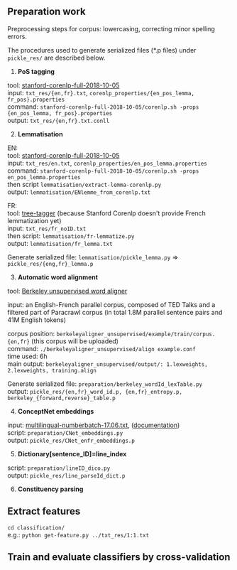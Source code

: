 ## Preparation work
 
Preprocessing steps for corpus: lowercasing, correcting minor spelling errors. 

The procedures used to generate serialized files (*.p files) under `pickle_res/` are described below. 
<!-- upload all the *.p files in a zipped directory onto github -->

1. **PoS tagging** 

tool: [stanford-corenlp-full-2018-10-05](https://stanfordnlp.github.io/CoreNLP/download.html) <br/>
input: `txt_res/{en,fr}.txt`, `corenlp_properties/{en_pos_lemma, fr_pos}.properties` <br/>
command: `stanford-corenlp-full-2018-10-05/corenlp.sh -props {en_pos_lemma, fr_pos}.properties` <br/>
output: `txt_res/{en,fr}.txt.conll` 

2. **Lemmatisation** 

EN: <br/>
tool: [stanford-corenlp-full-2018-10-05](https://stanfordnlp.github.io/CoreNLP/download.html) <br/>
input: `txt_res/en.txt`, `corenlp_properties/en_pos_lemma.properties` <br/>
command: `stanford-corenlp-full-2018-10-05/corenlp.sh -props en_pos_lemma.properties` <br/>
then script `lemmatisation/extract-lemma-corenlp.py` <br/>
output: `lemmatisation/ENlemme_from_corenlp.txt` <br/>

FR: <br/>
tool: [tree-tagger](http://www.cis.uni-muenchen.de/~schmid/tools/TreeTagger/) (because Stanford Corenlp doesn't provide French lemmatization yet) <br/>
input: `txt_res/fr_noID.txt`  <br/>
then script: `lemmatisation/fr-lemmatize.py` <br/>
output: `lemmatisation/fr_lemma.txt`  <br/>

Generate serialized file: `lemmatisation/pickle_lemma.py` => `pickle_res/{eng,fr}_lemma.p` <br/>

3. **Automatic word alignment**

tool: [Berkeley unsupervised word aligner](https://code.google.com/archive/p/berkeleyaligner/downloads) <br/>

input: an English-French parallel corpus, composed of TED Talks and a filtered part of Paracrawl corpus (in total 1.8M parallel sentence pairs and 41M English tokens)  <br/>
<!-- filter Paracrawl corpus, keep the parallel sentences having at least 10 words at each side 
original corpus: 27M, after this filtering: 19M, we randomly take 2M lines to combine with TED corpus => 2 163 092 lines 
finally clean the combined corpus PC2M_ted.{e,f} by a moses's script: 1 806 680 lines -->
corpus position: `berkeleyaligner_unsupervised/example/train/corpus.{en,fr}` (this corpus will be uploaded) <br/> 
command: `./berkeleyaligner_unsupervised/align example.conf` <br/>
time used: 6h  <br/>
main output: `berkeleyaligner_unsupervised/output/: 1.lexweights, 2.lexweights, training.align` 

Generate serialized file: `preparation/berkeley_wordId_lexTable.py` <br/>
output: `pickle_res/{en,fr}_word_id.p, {en,fr}_entropy.p, berkeley_{forward,reverse}_table.p` <br/>
 

4. **ConceptNet embeddings** 

input: [multilingual-numberbatch-17.06.txt](https://conceptnet.s3.amazonaws.com/downloads/2017/numberbatch/numberbatch-17.06.txt.gz), ([documentation](https://github.com/commonsense/conceptnet-numberbatch)) <br/>
script: `preparation/CNet_embeddings.py` <br/>
output: `pickle_res/CNet_enfr_embeddings.p`

5. **Dictionary[sentence_ID]=line_index**

script: `preparation/lineID_dico.py` <br/>
output: `pickle_res/line_parseId_dict.p`  

6. **Constituency parsing**




## Extract features

`cd classification/` <br/>
e.g.: `python get-feature.py ../txt_res/1:1.txt` 

## Train and evaluate classifiers by cross-validation 

